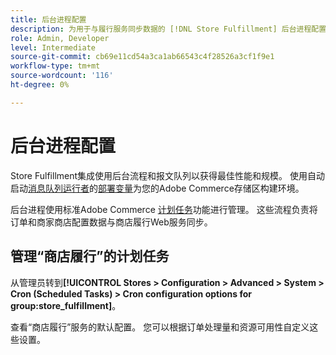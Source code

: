 ```yaml
---
title: 后台进程配置
description: 为用于与履行服务同步数据的 [!DNL Store Fulfillment] 后台进程配置计划。
role: Admin, Developer
level: Intermediate
source-git-commit: cb69e11cd54a3ca1ab66543c4f28526a3cf1f9e1
workflow-type: tm+mt
source-wordcount: '116'
ht-degree: 0%

---
```



# 后台进程配置

Store Fulfillment集成使用后台流程和报文队列以获得最佳性能和规模。 使用自动启动[消息队列运行者](https://experienceleague.adobe.com/en/docs/commerce-operations/configuration-guide/message-queues/message-queue-framework)的[部署变量](https://experienceleague.adobe.com/en/docs/commerce-cloud-service/user-guide/configure/env/stage/variables-deploy#cron_consumers_runner)为您的Adobe Commerce存储区构建环境。

后台进程使用标准Adobe Commerce [计划任务](https://experienceleague.adobe.com/en/docs/commerce-admin/systems/tools/cron)功能进行管理。 这些流程负责将订单和商家商店配置数据与商店履行Web服务同步。

## 管理“商店履行”的计划任务

从管理员转到&#x200B;**[!UICONTROL Stores > Configuration > Advanced > System > Cron (Scheduled Tasks) > Cron configuration options for group:store_fulfillment]**。

查看“商店履行”服务的默认配置。 您可以根据订单处理量和资源可用性自定义这些设置。
